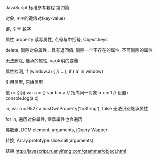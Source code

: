 JavaScript
标准参考教程
第四篇

对象,
`无序`的键值对(key-value)

键,
引号 数字

属性
property
读写属性,
点号与中括号,
Object.keys

delete,
删除对象属性，具有返回值,
删除一个不存在的属性,
不可删除的属性

无法删除,
继承的属性,
var声明的变量

属性检测,
if (window.a) { // ...},
if ('a' in window)

引用类型,
原始类型

值 or 引用
var a = {}
var b = a // 指向同一对象
b.x = 1 // 设置x
console.log(a.x)

in,
var a = 9527
a.hasOwnProperty('toString'),
false
无法识别继承属性

for in,
遍历对象属性,
继承属性也会遍历

类数组,
DOM element,
arguments,
jQuery Wapper

转换,
Array.prototype.slice.call(arguments)

结束
http://javascript.ruanyifeng.com/grammar/object.html